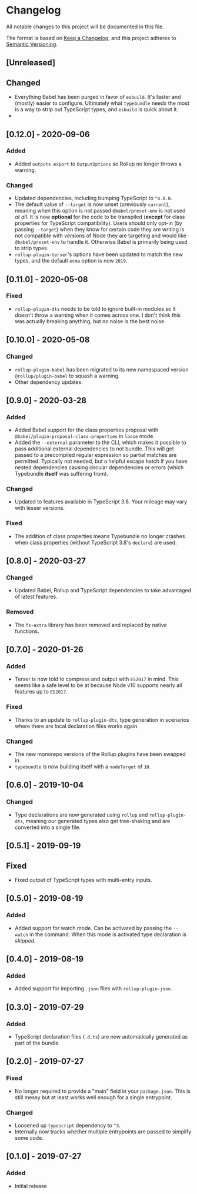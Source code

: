 # Changelog

All notable changes to this project will be documented in this file.

The format is based on [Keep a Changelog](https://keepachangelog.com/en/1.0.0/),
and this project adheres to [Semantic Versioning](https://semver.org/spec/v2.0.0.html).

## [Unreleased]

## Changed
- Everything Babel has been purged in favor of `esbuild`. It's faster and (mostly) easier to configure. Ultimately what `typebundle` needs the most is a way to strip out TypeScript types, and `esbuild` is quick about it.
- 

## [0.12.0] - 2020-09-06

### Added

- Added `outputs.export` to `OutputOptions` so Rollup no longer throws a warning.

### Changed

- Updated dependencies, including bumping TypeScript to `^4.0.0`.
- The default value of `--target` is now unset (previously `current`), meaning when this option is not passed `@babel/preset-env` is not used _at all_. It is now **optional** for the code to be transpiled (**except** for class properties for TypeScript compatibility). Users should only opt-in (by passing `--target`) when they know for certain code they are writing is not compatible with versions of Node they are targeting and would like `@babel/preset-env` to handle it. Otherwise Babel is primarily being used to strip types.
- `rollup-plugin-terser`'s options have been updated to match the new types, and the default `ecma` option is now `2019`.

## [0.11.0] - 2020-05-08

### Fixed

- `rollup-plugin-dts` needs to be told to ignore built-in modules so it doesn't throw a warning when it comes across one. I don't think this was actually breaking anything, but no noise is the best noise.

## [0.10.0] - 2020-05-08

### Changed

- `rollup-plugin-babel` has been migrated to its new namespaced version `@rollup/plugin-babel` to squash a warning.
- Other dependency updates.

## [0.9.0] - 2020-03-28

### Added

- Added Babel support for the class properties proposal with `@babel/plugin-proposal-class-properties` in `loose` mode.
- Added the `--external` parameter to the CLI, which makes it possible to pass additional external dependencies to not bundle. This will get passed to a precompiled regular expression so partial matches are permitted. Typically not needed, but a helpful escape hatch if you have nested dependencies causing circular dependencies or errors (which Typebundle **itself** was suffering from).

### Changed

- Updated to features available in TypeScript 3.8. Your mileage may vary with lesser versions.

### Fixed

- The addition of class properties means Typebundle no longer crashes when class properties (without TypeScript 3.8's `declare`) are used.

## [0.8.0] - 2020-03-27

### Changed

- Updated Babel, Rollup and TypeScript dependencies to take advantaged of latest features.

### Removed

- The `fs-extra` library has been removed and replaced by native functions.

## [0.7.0] - 2020-01-26

### Added

- Terser is now told to compress and output with `ES2017` in mind. This seems like a safe level to be at because Node v10 supports nearly all features up to `ES2017`.

### Fixed

- Thanks to an update to `rollup-plugin-dts`, type generation in scenarios where there are local declaration files works again.

### Changed

- The new monorepo versions of the Rollup plugins have been swapped in.
- `typebundle` is now building itself with a `nodeTarget` of `10`.

## [0.6.0] - 2019-10-04

### Changed

- Type declarations are now generated using `rollup` and `rollup-plugin-dts`, meaning our generated types also get tree-shaking and are converted into a single file.

## [0.5.1] - 2019-09-19

## Fixed

- Fixed output of TypeScript types with multi-entry inputs.

## [0.5.0] - 2019-08-19

### Added

- Added support for watch mode. Can be activated by passing the `--watch` in the command. When this mode is activated type declaration is _skipped_.

## [0.4.0] - 2019-08-19

### Added

- Added support for importing `.json` files with `rollup-plugin-json`.

## [0.3.0] - 2019-07-29

### Added

- TypeScript declaration files (`.d.ts`) are now automatically generated as part of the bundle.

## [0.2.0] - 2019-07-27

### Fixed

- No longer required to provide a "main" field in your `package.json`. This is still messy but at least works well enough for a single entrypoint.

### Changed

- Loosened up `typescript` dependency to `^3`.
- Internally now tracks whether multiple entrypoints are passed to simplify some code.

## [0.1.0] - 2019-07-27

### Added

- Initial release
